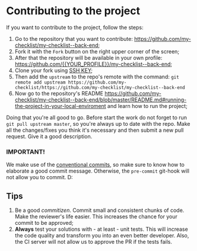 # Contributing to the project

If you want to contribute to the project, follow the steps: 

1. Go to the repository that you want to contribute: https://github.com/my-checklist/my-checklist--back-end;
2. Fork it with the `Fork` button on the right upper corner of the screen;
3. After that the repository will be available in your own profile: https://github.com/{{YOUR_PROFILE}}/my-checklist--back-end;
4. Clone your fork using [SSH KEY](https://help.github.com/en/github/authenticating-to-github/connecting-to-github-with-ssh);
5. Then add the `upstream` to the repo's remote with the command: `git remote add upstream https://github.com/my-checklist/https://github.com/my-checklist/my-checklist--back-end`
6. Now go to the repository's README https://github.com/my-checklist/my-checklist--back-end/blob/master/README.md#running-the-project-in-your-local-enviroment and learn how to run the project;

Doing that you're all good to go. Before start the work do not forget to run `git pull upstream master`, so you're always up to date with the repo. Make all the changes/fixes you think it's necessary and then submit a new pull request. Give it a good description. 

### IMPORTANT! 

We make use of the [conventional commits](https://www.conventionalcommits.org/en/v1.0.0/), so make sure to know how to elaborate a good commit message. Otherwise, the `pre-commit` git-hook will not allow you to commit. D: 

## Tips

1. Be a good _commitizen_. Commit small and consistent chunks of code. Make the reviewer's life easier. This increases the chance for your commit to be approved;
2. **Always** test your solutions with - at least - unit tests. This will increase the code quality and transform you into an even better developer. Also, the CI server will not allow us to approve the PR if the tests fails. 
